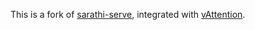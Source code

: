 This is a fork of [sarathi-serve](https://github.com/microsoft/sarathi-serve), integrated with [vAttention](https://arxiv.org/abs/2405.04437).
